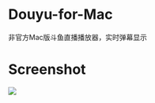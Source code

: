 # Douyu-for-Mac
非官方Mac版斗鱼直播播放器，实时弹幕显示
# Screenshot

![](http://ww2.sinaimg.cn/large/0060lm7Tly1fjsi5xj9czj30qo0g8dpt.jpg)